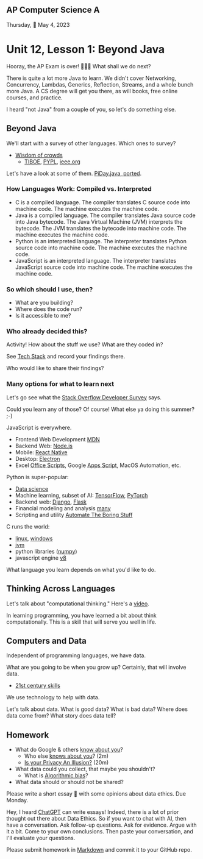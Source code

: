 ## AP Computer Science A

Thursday, 🌌 May 4, 2023

# Unit 12, Lesson 1: Beyond Java

Hooray, the AP Exam is over! 🎉🎉🎉 What shall we do next?

There is quite a lot more Java to learn. We didn't cover Networking, Concurrency, Lambdas, Generics, Reflection, Streams, and a whole bunch more Java. A CS degree will get you there, as will books, free online courses, and practice.

I heard "not Java" from a couple of you, so let's do something else.

## Beyond Java

We'll start with a survey of other languages. Which ones to survey?

- [Wisdom of crowds](https://en.wikipedia.org/wiki/Measuring_programming_language_popularity)
  - [TIBOE](https://www.tiobe.com/tiobe-index/), [PYPL](http://pypl.github.io/PYPL.html), [ieee.org](https://spectrum.ieee.org/top-programming-languages-2022)

Let's have a look at some of them. [PiDay.java, ported](./piday/).

### How Languages Work: Compiled vs. Interpreted

- C is a compiled language. The compiler translates C source code into machine code. The machine executes the machine code.
- Java is a compiled language. The compiler translates Java source code into Java bytecode. The Java Virtual Machine (JVM) interprets the bytecode. The JVM translates the bytecode into machine code. The machine executes the machine code.
- Python is an interpreted language. The interpreter translates Python source code into machine code. The machine executes the machine code.
- JavaScript is an interpreted language. The interpreter translates JavaScript source code into machine code. The machine executes the machine code.

### So which should I use, then?

- What are you building?
- Where does the code run?
- Is it accessible to me?

### Who already decided this?

Activity! How about the stuff we use? What are they coded in?

See [Tech Stack](techstack.md) and record your findings there.

Who would like to share their findings?

### Many options for what to learn next

Let's go see what the [Stack Overflow Developer Survey](https://insights.stackoverflow.com/survey/2021#technology-most-loved-dreaded-and-wanted-languages-loved) says.

Could you learn any of those? Of course! What else ya doing this summer? ;-)

JavaScript is everywhere.

- Frontend Web Development [MDN](https://developer.mozilla.org/en-US/docs/Web/javascript)
- Backend Web: [Node.js](https://nodejs.org/en)
- Mobile: [React Native](https://reactnative.dev/)
- Desktop: [Electron](https://www.electronjs.org/apps)
- Excel [Office Scripts](https://learn.microsoft.com/en-us/office/dev/scripts/), Google [Apps Script](https://www.google.com/script/start/), MacOS Automation, etc.

Python is super-popular:

- [Data science](https://www.simplilearn.com/a-day-in-the-life-of-a-data-scientist-article)
- Machine learning, subset of AI: [TensorFlow](https://www.tensorflow.org/), [PyTorch](https://pytorch.org/)
- Backend web: [Django](https://www.djangoproject.com/), [Flask](https://flask.palletsprojects.com/)
- Financial modeling and analysis [many](https://www.activestate.com/blog/top-10-python-packages-for-finance-and-financial-modeling/)
- Scripting and utility [Automate The Boring Stuff](https://automatetheboringstuff.com/)

C runs the world:

- [linux](https://github.com/torvalds/linux), [windows](https://stygiansecurity.com/intro-to-windows-kernel-dev/#:~:text=Most%20of%20Windows%20programming%20is%20primarily%20done%20in%20C%2B%2B.)
- [jvm](https://github.com/openjdk/jdk/tree/master/src/hotspot)
- python libraries ([numpy](https://github.com/numpy/numpy))
- javascript engine [v8](https://github.com/v8/v8)

What language you learn depends on what you'd like to do.

## Thinking Across Languages

Let's talk about "computational thinking." Here's a [video](https://www.youtube.com/watch?v=dHWmnayy8MY).

In learning programming, you have learned a bit about think computationally. This is a skill that will serve you well in life.

## Computers and Data

Independent of programming languages, we have data.

What are you going to be when you grow up? Certainly, that will involve data.

- [21st century skills](https://www.k12.wa.us/student-success/career-technical-education-cte/cte-resources-essentials/21st-century-skills)

We use technology to help with data.

Let's talk about data. What is good data? What is bad data? Where does data come from? What story does data tell?

## Homework

- What do Google & others [know about you](https://support.google.com/accounts/answer/162744?hl=en)?
  - Who else [knows about you](https://www.youtube.com/watch?v=ZcjtEKNP05c)? (2m)
  - [Is your Privacy An Illusion?](https://www.youtube.com/watch?v=KMtrY6lbjcY) (20m)
- What data could you collect, that maybe you shouldn't?
  - What is [Algorithmic bias](https://en.wikipedia.org/wiki/Algorithmic_bias)?
- What data should or should not be shared?

Please write a short essay 📜 with some opinions about data ethics. Due Monday.

Hey, I heard [ChatGPT](https://chat.openai.com/) can write essays! Indeed, there is a lot of prior thought out there about Data Ethics. So if you want to chat with AI, then have a conversation. Ask follow-up questions. Ask for evidence. Argue with it a bit. Come to your own conclusions. Then paste your conversation, and I'll evaluate your questions.

Please submit homework in [Markdown](https://docs.github.com/en/get-started/writing-on-github/getting-started-with-writing-and-formatting-on-github) and commit it to your GitHub repo.



